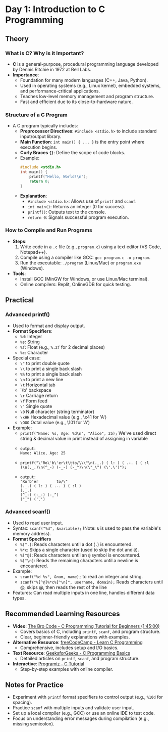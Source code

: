 # Day 1: Introduction to C Programming

## Theory
### What is C? Why is it Important?
- **C** is a general-purpose, procedural programming language developed by Dennis Ritchie in 1972 at Bell Labs.
- **Importance**:
  - Foundation for many modern languages (C++, Java, Python).
  - Used in operating systems (e.g., Linux kernel), embedded systems, and performance-critical applications.
  - Teaches low-level memory management and program structure.
  - Fast and efficient due to its close-to-hardware nature.

### Structure of a C Program
- A C program typically includes:
  - **Preprocessor Directives**: `#include <stdio.h>` to include standard input/output library.
  - **Main Function**: `int main() { ... }` is the entry point where execution begins.
  - **Curly Braces `{}`**: Define the scope of code blocks.
  - Example:
    ```c
    #include <stdio.h>
    int main() {
        printf("Hello, World!\n");
        return 0;
    }
    ```
  - **Explanation**:
    - `#include <stdio.h>`: Allows use of `printf` and `scanf`.
    - `int main()`: Returns an integer (0 for success).
    - `printf()`: Outputs text to the console.
    - `return 0`: Signals successful program execution.

### How to Compile and Run Programs
- **Steps**:
  1. Write code in a `.c` file (e.g., `program.c`) using a text editor (VS Code, Notepad++).
  2. Compile using a compiler like GCC: `gcc program.c -o program`.
  3. Run the executable: `./program` (Linux/Mac) or `program.exe` (Windows).
- **Tools**:
  - Install GCC (MinGW for Windows, or use Linux/Mac terminal).
  - Online compilers: Replit, OnlineGDB for quick testing.

## Practical
### Advanced printf()
- Used to format and display output.
- **Format Specifiers**:
  - `%d`: Integer
  - `%s`: String
  - `%f`: Float (e.g., `%.2f` for 2 decimal places)
  - `%c`: Character
- Special case:
  - `\"` to print double quote
  - `\\` to print a single back slash
  - `%%` to print a single back slash
  - `\n` to print a new line
  - `\t` Horizontal tab
  - `\b' backspace
  - `\r` Carriage return
  - `\f` Form feed
  - `\'` Single quote
  - `\0` Null character (string terminator)
  - `\xHH` Hexadecimal value (e.g., \x41 for 'A')
  - `\OOO` Octal value (e.g., \101 for 'A')
- Example:
  - `printf("Name: %s, Age: %d\n", "Alice", 25);` We've used direct string & decimal value in print instead of assigning in variable
  - ```
    output:
    Name: Alice, Age: 25
    ```         
  - `printf("\"Ro\'b\'er\t\tto/\\\"\n(._.) ( l: ) ( .-. ) ( :l )\n(._.)\n(^_-) (-_-) (-_^)\n(\"_\") (\'.\')");` 
  - ```
    output:
    "Ro'b'er		to/\"
    (._.) ( l: ) ( .-. ) ( :l )
    (._.)
    (^_-) (-_-) (-_^)
    ("_") ('.')
    ```
### Advanced scanf()
- Used to read user input.
- Syntax: `scanf("%d", &variable);` (Note: `&` is used to pass the variable's memory address).
- **Format Specifiers**
  - `%[^.]`: Reads characters until a dot (`.`) is encountered.
  - `%*c`: Skips a single character (used to skip the dot and `@`).
  - `%[^@]`: Reads characters until an `@` symbol is encountered.
  - `%[^\n]`: Reads the remaining characters until a newline is encountered.
- Example:
  - `scanf("%d %s", &num, name);` to read an integer and string.
  - `scanf("%[^@]%*c%[^\n]", username, domain);` Reads characters until @, skips     @, then reads the rest of the line
- Features: Can read multiple inputs in one line, handles different data types.

## Recommended Learning Resources
- **Video**: [The Bro Code - C Programming Tutorial for Beginners (1:45:00)](https://www.youtube.com/watch?v=87SH2Cn0s9A)
  - Covers basics of C, including `printf`, `scanf`, and program structure.
  - Clear, beginner-friendly explanations with examples.
- **Alternative Resource**: [freeCodeCamp - Learn C Programming](https://www.youtube.com/watch?v=87SH2Cn0s9A)
  - Comprehensive, includes setup and I/O basics.
- **Text Resource**: [GeeksforGeeks - C Programming Basics](https://www.geeksforgeeks.org/c-programming-language/)
  - Detailed articles on `printf`, `scanf`, and program structure.
- **Interactive**: [Programiz - C Tutorial](https://www.programiz.com/c-programming)
  - Step-by-step examples with online compiler.

## Notes for Practice
- Experiment with `printf` format specifiers to control output (e.g., `%10d` for spacing).
- Practice `scanf` with multiple inputs and validate user input.
- Set up a local compiler (e.g., GCC) or use an online IDE to test code.
- Focus on understanding error messages during compilation (e.g., missing semicolon).
